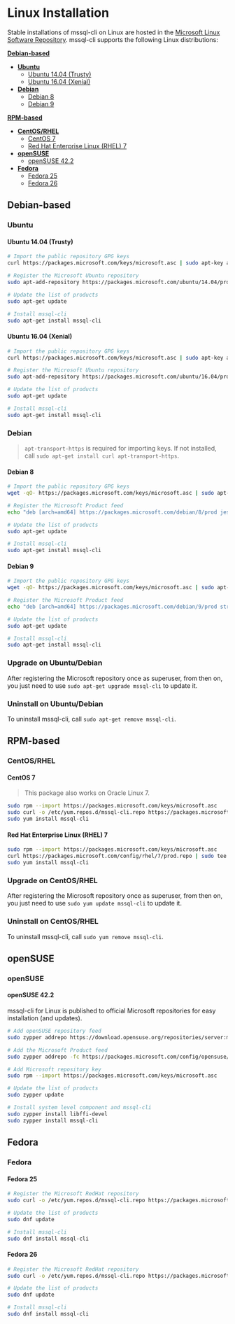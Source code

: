 # Linux Installation
Stable installations of mssql-cli on Linux are hosted in the [Microsoft Linux Software Repository](https://docs.microsoft.com/en-us/windows-server/administration/linux-package-repository-for-microsoft-software). mssql-cli supports the following Linux distributions:

[**Debian-based**](#Debian-based)
- [**Ubuntu**](#Ubuntu)
    - [Ubuntu 14.04 (Trusty)](#ubuntu-1404-Trusty)
    - [Ubuntu 16.04 (Xenial)](#ubuntu-1604-Xenial)
- [**Debian**](#Debian)
    - [Debian 8](#debian-8)
    - [Debian 9](#debian-9)

[**RPM-based**](#RPM-based)
- [**CentOS/RHEL**](#CentOSRHEL)
    - [CentOS 7](#centos-7)
    - [Red Hat Enterprise Linux (RHEL) 7](#red-hat-enterprise-linux-rhel-7)
- [**openSUSE**](#opensuse)
    - [openSUSE 42.2](#opensuse-422)
- [**Fedora**](#fedora)
    - [Fedora 25](#fedora-25)
    - [Fedora 26](#fedora-26)


## Debian-based

### Ubuntu

#### Ubuntu 14.04 (Trusty)
```sh
# Import the public repository GPG keys
curl https://packages.microsoft.com/keys/microsoft.asc | sudo apt-key add -

# Register the Microsoft Ubuntu repository
sudo apt-add-repository https://packages.microsoft.com/ubuntu/14.04/prod

# Update the list of products
sudo apt-get update

# Install mssql-cli
sudo apt-get install mssql-cli
```

#### Ubuntu 16.04 (Xenial)
```sh
# Import the public repository GPG keys
curl https://packages.microsoft.com/keys/microsoft.asc | sudo apt-key add -

# Register the Microsoft Ubuntu repository
sudo apt-add-repository https://packages.microsoft.com/ubuntu/16.04/prod

# Update the list of products
sudo apt-get update

# Install mssql-cli
sudo apt-get install mssql-cli
```

### Debian
> `apt-transport-https` is required for importing keys. If not installed, call `sudo apt-get install curl apt-transport-https`.

#### Debian 8
```sh
# Import the public repository GPG keys
wget -qO- https://packages.microsoft.com/keys/microsoft.asc | sudo apt-key add -

# Register the Microsoft Product feed
echo "deb [arch=amd64] https://packages.microsoft.com/debian/8/prod jessie main" | sudo tee /etc/apt/sources.list.d/mssql-cli.list

# Update the list of products
sudo apt-get update

# Install mssql-cli
sudo apt-get install mssql-cli
```

#### Debian 9
```sh
# Import the public repository GPG keys
wget -qO- https://packages.microsoft.com/keys/microsoft.asc | sudo apt-key add -

# Register the Microsoft Product feed
echo "deb [arch=amd64] https://packages.microsoft.com/debian/9/prod stretch main" | sudo tee /etc/apt/sources.list.d/mssql-cli.list

# Update the list of products
sudo apt-get update

# Install mssql-cli
sudo apt-get install mssql-cli
```

### Upgrade on Ubuntu/Debian
After registering the Microsoft repository once as superuser,
from then on, you just need to use `sudo apt-get upgrade mssql-cli` to update it.

### Uninstall on Ubuntu/Debian
To uninstall mssql-cli, call `sudo apt-get remove mssql-cli`.


## RPM-based

### CentOS/RHEL

#### CentOS 7
> This package also works on Oracle Linux 7.

```sh
sudo rpm --import https://packages.microsoft.com/keys/microsoft.asc
sudo curl -o /etc/yum.repos.d/mssql-cli.repo https://packages.microsoft.com/config/rhel/7/prod.repo
sudo yum install mssql-cli
```

#### Red Hat Enterprise Linux (RHEL) 7
```sh
sudo rpm --import https://packages.microsoft.com/keys/microsoft.asc
curl https://packages.microsoft.com/config/rhel/7/prod.repo | sudo tee /etc/yum.repos.d/microsoft.repo
sudo yum install mssql-cli
```

### Upgrade on CentOS/RHEL
After registering the Microsoft repository once as superuser,
from then on, you just need to use `sudo yum update mssql-cli` to update it.

### Uninstall on CentOS/RHEL
To uninstall mssql-cli, call `sudo yum remove mssql-cli`.


## openSUSE

### openSUSE

#### openSUSE 42.2

mssql-cli for Linux is published to official Microsoft repositories for easy installation (and updates).

```sh
# Add openSUSE repository feed
sudo zypper addrepo https://download.opensuse.org/repositories/server:monitoring/openSUSE_Leap_42.2/server:monitoring.repo

# Add the Microsoft Product feed
sudo zypper addrepo -fc https://packages.microsoft.com/config/opensuse/42.2/prod.repo

# Add Microsoft repository key
sudo rpm --import https://packages.microsoft.com/keys/microsoft.asc

# Update the list of products
sudo zypper update

# Install system level component and mssql-cli
sudo zypper install libffi-devel
sudo zypper install mssql-cli
```


## Fedora

### Fedora

#### Fedora 25

```sh
# Register the Microsoft RedHat repository
sudo curl -o /etc/yum.repos.d/mssql-cli.repo https://packages.microsoft.com/config/rhel/7/prod.repo

# Update the list of products
sudo dnf update

# Install mssql-cli
sudo dnf install mssql-cli
```

#### Fedora 26
```sh
# Register the Microsoft RedHat repository
sudo curl -o /etc/yum.repos.d/mssql-cli.repo https://packages.microsoft.com/config/rhel/7/prod.repo

# Update the list of products
sudo dnf update

# Install mssql-cli
sudo dnf install mssql-cli
```
